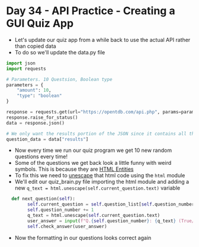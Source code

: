 # Day 34 - API Practice - Creating a GUI Quiz App

- Let's update our quiz app from a while back to use the actual API rather than copied data
- To do so we'll update the data.py file
```python
import json
import requests

# Parameters. 10 Questsion, Boolean type
parameters = {
    "amount": 10,
    "type": "boolean"
}

response = requests.get(url="https://opentdb.com/api.php", params=parameters)
response.raise_for_status()
data = response.json()

# We only want the results portion of the JSON since it contains all the questions
question_data = data["results"]
```
- Now every time we run our quiz program we get 10 new random questions every time!
- Some of the questions we get back look a little funny with weird symbols. This is because they are [HTML Entities](https://www.w3schools.com/html/html_entities.asp)
- To fix this we need to [unescape](https://stackoverflow.com/questions/2087370/decode-html-entities-in-python-string) that html code using the `html` module
- We'll edit our quiz_brain.py file importing the html module and adding a new `q_text = html.unescape(self.current_question.text)` variable
```python
  def next_question(self):
        self.current_question = self.question_list[self.question_number]
        self.question_number += 1
        q_text = html.unescape(self.current_question.text)
        user_answer = input(f"Q.{self.question_number}: {q_text} (True/False): ")
        self.check_answer(user_answer)
```
- Now the formatting in our questions looks correct again